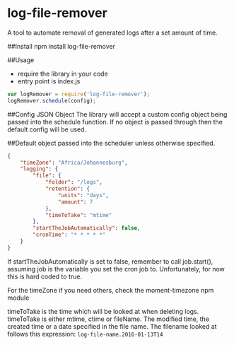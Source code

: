 # log-file-remover
A tool to automate removal of generated logs after a set amount of time.

##Install
  npm install log-file-remover

##Usage
  - require the library in your code
  - entry point is index.js

  ```javascript
  var logRemover = require('log-file-remover');
  logRemover.schedule(config);
  ```

##Config JSON Object
The library will accept a custom config object being passed into the schedule function. If no object is passed through then the default config will be used.

##Default object passed into the scheduler unless otherwise specified.
```json
{
    "timeZone": "Africa/Johannesburg", 
    "logging": {
        "file": {
            "folder": "/logs",
            "retention": {
                "units": "days",
                "amount": 7
            },
            "timeToTake": "mtime"
        },
        "startTheJobAutomatically": false,
        "cronTime": "* * * * *"
    }
}
```

If startTheJobAutomatically is set to false, remember to call job.start(), assuming job is the variable you set the cron job to. Unfortunately, for now this is hard coded to true.

For the timeZone if you need others, check the moment-timezone npm module

timeToTake is the time which will be looked at when deleting logs.	
timeToTake is either mtime, ctime or fileName. The modified time, the created time or a date specified in the file name.
The filename looked at follows this expression: `log-file-name.2016-01-13T14` 

